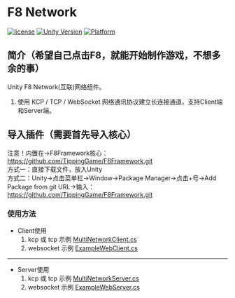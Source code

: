 # F8 Network

[![license](http://img.shields.io/badge/license-MIT-green.svg)](https://opensource.org/licenses/MIT)
[![Unity Version](https://img.shields.io/badge/unity-2021.3.15f1-blue)](https://unity.com)
[![Platform](https://img.shields.io/badge/platform-Win%20%7C%20Android%20%7C%20iOS%20%7C%20Mac%20%7C%20Linux%20%7C%20WebGL-orange)]()

## 简介（希望自己点击F8，就能开始制作游戏，不想多余的事）
Unity F8 Network(互联)网络组件。
1. 使用 KCP / TCP / WebSocket 网络通讯协议建立长连接通道，支持Client端和Server端。

## 导入插件（需要首先导入核心）
注意！内置在->F8Framework核心：https://github.com/TippingGame/F8Framework.git  
方式一：直接下载文件，放入Unity  
方式二：Unity->点击菜单栏->Window->Package Manager->点击+号->Add Package from git URL->输入：https://github.com/TippingGame/F8Framework.git

### 使用方法
* Client使用
  1. kcp 或 tcp 示例 [MultiNetworkClient.cs](https://github.com/TippingGame/F8Framework/blob/main/Tests/Network/MultiNetworkChannel/MultiNetworkClient.cs)
  2. websocket 示例 [ExampleWebClient.cs](https://github.com/TippingGame/F8Framework/blob/main/Tests/Network/SimpleWebTransport/ExampleWebClient.cs)
------------------------------------------
* Server使用
  1. kcp 或 tcp 示例 [MultiNetworkServer.cs](https://github.com/TippingGame/F8Framework/blob/main/Tests/Network/MultiNetworkChannel/MultiNetworkServer.cs)
  2. websocket 示例 [ExampleWebServer.cs](https://github.com/TippingGame/F8Framework/blob/main/Tests/Network/SimpleWebTransport/ExampleWebServer.cs)  

